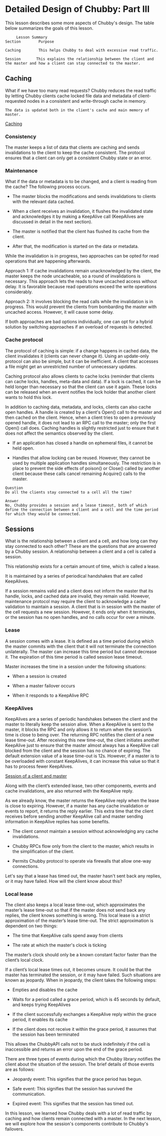 # Detailed Design of Chubby: Part III
This lesson describes some more aspects of Chubby's design. The table below summarizes the goals of this lesson.
```
     Lesson Summary
Section        Purpose

Caching        This helps Chubby to deal with excessive read traffic.

Session       This explains the relationship between the client and the master and how a client can stay connected to the master.
```
## Caching
What if we have too many read requests? Chubby reduces the read traffic by letting Chubby clients cache locked file data and metadata of client-requested nodes in a consistent and write-through cache in memory.
```
The data is updated both in the client's cache and main memory of master.
```
[Caching](./caching)

### Consistency
The master keeps a list of data that clients are caching and sends invalidations to the client to keep the cache consistent. The protocol ensures that a client can only get a consistent Chubby state or an error.

### Maintenance
What if the data or metadata is to be changed, and a client is reading from the cache? The following process occurs.

- The master blocks the modifications and sends invalidations to clients with the relevant data cached.

- When a client receives an invalidation, it flushes the invalidated state and acknowledges it by making a KeepAlive call (KeepAlives are discussed in detail in the next section).

- The master is notified that the client has flushed its cache from the client.

- After that, the modification is started on the data or metadata.

While the invalidation is in progress, two approaches can be opted for read operations that are happening afterwards.

Approach 1: If cache invalidations remain unacknowledged by the client, the master keeps the node uncacheable, so a round of invalidations is necessary. This approach lets the reads to have uncached access without delay. It is favorable because read operations exceed the write operations considerably.

Approach 2: It involves blocking the read calls while the invalidation is in progress. This would prevent the clients from bombarding the master with uncached access. However, it will cause some delay.

If both approaches are bad options individually, one can opt for a hybrid solution by switching approaches if an overload of requests is detected.


### Cache protocol
The protocol of caching is simple: if a change happens in cached data, the client invalidates it (clients can never change it). Using an update-only protocol can also be simple, but it can be inefficient. A client that accesses a file might get an unrestricted number of unnecessary updates.

Caching protocol also allows clients to cache locks (reminder that clients can cache locks, handles, meta-data and data). If a lock is cached, it can be held longer than necessary so that the client can use it again. These locks can be released when an event notifies the lock holder that another client wants to hold this lock.

In addition to caching data, metadata, and locks, clients can also cache open handles. A handle is created by a client's Open() call to the master and then cached on the client. Hence, when a client tries to open a previously opened handle, it does not lead to an RPC call to the master; only the first Open() call does. Caching handles is slightly restricted just to ensure that it does not affect the semantics observed by the client.

- If an application has closed a handle on ephemeral files, it cannot be held open.

- Handles that allow locking can be reused. However, they cannot be used by multiple application handles simultaneously. The restriction is in place to prevent the side effects of poison() or Close() called by another client because these calls cancel remaining Acquire() calls to the master.
```
Question
Do all the clients stay connected to a cell all the time?

Answer
No, Chubby provides a session and a lease timeout, both of which define the connection between a client and a cell and the time period for which they would be connected.
```

## Sessions
What is the relationship between a client and a cell, and how long can they stay connected to each other? These are the questions that are answered by a Chubby session. A relationship between a client and a cell is called a session.

This relationship exists for a certain amount of time, which is called a lease.

It is maintained by a series of periodical handshakes that are called KeepAlives.

If a session remains valid and a client does not inform the master that its handle, locks, and cached data are invalid, they remain valid. However, maintenance protocol may require the client to acknowledge a cache validation to maintain a session. A client that is in session with the master of the cell requests a new session. However, it ends only when it terminates, or the session has no open handles, and no calls occur for over a minute.


### Lease
A session comes with a lease. It is defined as a time period during which the master commits with the client that it will not terminate the connection unilaterally. The master can increase this time period but cannot decrease it. The expiration of this time period is called session lease timeout.

Master increases the time in a session under the following situations:

- When a session is created

- When a master failover occurs

- When it responds to a KeepAlive RPC


### KeepAlives
KeepAlives are a series of periodic handshakes between the client and the master to literally keep the session alive. When a KeepAlive is sent to the master, it blocks the RPC and only allows it to return when the session’s time is close to being over. The returning RPC notifies the client of a new lease time-out. After receiving this new time-out, the client initiates another KeepAlive just to ensure that the master almost always has a KeepAlive call blocked from the client and the session has no chance of expiring. The default extension value of a lease time-out is 12s. However, if a master is to be overloaded with constant KeepAlives, it can increase this value so that it has to process fewer KeepAlives.

[Session of a client and master](./inter.png)

Along with the client’s extended lease, two other components, events and cache invalidations, are also returned with the KeepAlive reply.

As we already know, the master returns the KeepAlive reply when the lease is close to expiring. However, if a master has any cache invalidation or events to report, it returns the reply earlier. This extra time that the client receives before sending another KeepAlive call and master sending information in KeepAlive replies has some benefits.

- The client cannot maintain a session without acknowledging any cache invalidations.

- Chubby RPCs flow only from the client to the master, which results in the simplification of the client.

- Permits Chubby protocol to operate via firewalls that allow one-way connections.

Let's say that a lease has timed out, the master hasn't sent back any replies, or it may have failed. How will the client know about this?

### Local lease
The client also keeps a local lease time-out, which approximates the master’s lease time-out so that if the master does not send back any replies, the client knows something is wrong. This local lease is a strict approximation of the master’s lease time-out. The strict approximation is dependent on two things:

- The time that KeepAlive calls spend away from clients

- The rate at which the master's clock is ticking

The master’s clock should only be a known constant factor faster than the client’s local clock.

If a client’s local lease times out, it becomes unsure. It could be that the master has terminated the session, or it may have failed. Such situations are known as jeopardy. When in jeopardy, the client takes the following steps:

- Empties and disables the cache

- Waits for a period called a grace period, which is 45 seconds by default, and keeps trying KeepAlives

- If the client successfully exchanges a KeepAlive reply within the grace period, it enables its cache

- If the client does not receive it within the grace period, it assumes that the session has been terminated

This allows the ChubbyAPI calls not to be stuck indefinitely if the cell is inaccessible and returns an error upon the end of the grace period.

There are three types of events during which the Chubby library notifies the client about the situation of the session. The brief details of those events are as follows:

- Jeopardy event: This signifies that the grace period has begun.

- Safe event: This signifies that the session has survived the communication.

- Expired event: This signifies that the session has timed out.

In this lesson, we learned how Chubby deals with a lot of read traffic by caching and how clients remain connected with a master. In the next lesson, we will explore how the session's components contribute to Chubby's failovers.
